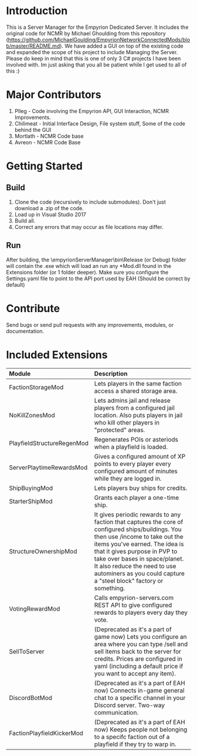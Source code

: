 # Introduction
This is a Server Manager for the Empyrion Dedicated Server.  It includes the original code for NCMR by Michael Ghoulding from this repository (https://github.com/MichaelGoulding/EmpyrionNetworkConnectedMods/blob/master/README.md).  We have added a GUI on top of the existing code and expanded the scope of his project to include Managing the Server.  Please do keep in mind that this is one of only 3 C# projects I have been involved with. Im just asking that you all be patient while I get used to all of this :)

# Major Contributors

1.  Plleg - Code involving the Empyrion API, GUI Interaction, NCMR Improvements.
2.  Chilimeat - Initial Interface Design, File system stuff, Some of the code behind the GUI
3.  Mortlath - NCMR Code base
4.  Avreon - NCMR Code Base

# Getting Started

## Build
1.  Clone the code (recursively to include submodules).  Don't just download a .zip of the code.
2.  Load up in Visual Studio 2017
3.  Build all.
4.  Correct any errors that may occur as file locations may differ.

 ## Run
After building, the \empyrionServerManager\bin\Release (or Debug) folder will contain the .exe which will load an run any *Mod.dll found in the Extensions folder (or 1 folder deeper).
Make sure you configure the Settings.yaml file to point to the API port used by EAH (Should be correct by default)

# Contribute
Send bugs or send pull requests with any improvements, modules, or documentation.

# Included Extensions
| Module | Description |
|:-----------|:-----------|
| FactionStorageMod | Lets players in the same faction access a shared storage area. |
| NoKillZonesMod | Lets admins jail and release players from a configured jail location.  Also puts players in jail who kill other players in "protected" areas. |
| PlayfieldStructureRegenMod | Regenerates POIs or asteriods when a playfield is loaded. |
| ServerPlaytimeRewardsMod | Gives a configured amount of XP points to every player every configured amount of minutes while they are logged in. |
| ShipBuyingMod | Lets players buy ships for credits. |
| StarterShipMod | Grants each player a one-time ship. |
| StructureOwnershipMod | It gives periodic rewards to any faction that captures the core of configured ships/buildings. You then use /income to take out the items you've earned. The idea is that it gives purpose in PVP to take over bases in space/planet. It also reduce the need to use autominers as you could capture a "steel block" factory or something. |
| VotingRewardMod | Calls empyrion-servers.com REST API to give configured rewards to players every day they vote. |
| SellToServer | (Deprecated as it's a part of game now) Lets you configure an area where you can type /sell and sell items back to the server for credits.  Prices are configured in yaml (including a default price if you want to accept any item). |
| DiscordBotMod | (Deprecated as it's a part of EAH now) Connects in-game general chat to a specific channel in your Discord server.  Two-way communication. |
| FactionPlayfieldKickerMod| (Deprecated as it's a part of EAH now) Keeps people not belonging to a specifc faction out of a playfield if they try to warp in. |
